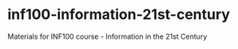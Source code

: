 inf100-information-21st-century
===============================

Materials for INF100 course - Information in the 21st Century

